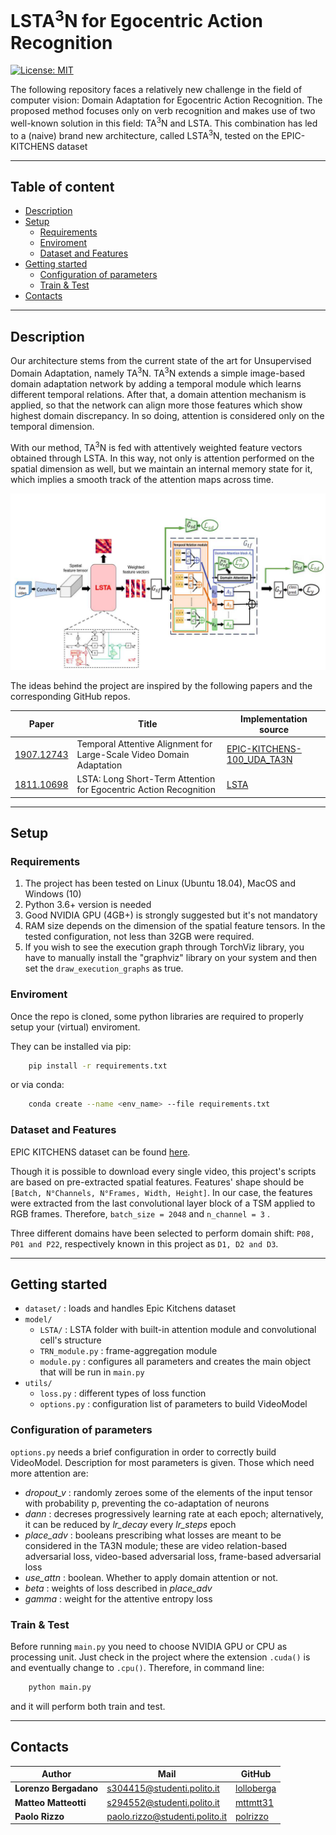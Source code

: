 # LSTA<sup>3</sup>N for Egocentric Action Recognition

[![License: MIT](https://img.shields.io/badge/License-MIT-yellow.svg)](https://opensource.org/licenses/MIT)

The following repository faces a relatively new challenge in the field of computer vision: Domain Adaptation for Egocentric Action Recognition.
The proposed method focuses only on verb recognition and makes use of two well-known solution in this field: TA<sup>3</sup>N and LSTA.
This combination has led to a (naive) brand new architecture, called LSTA<sup>3</sup>N, tested on the EPIC-KITCHENS dataset

--------------------------------------------------------------

## Table of content
- [Description](#description)
- [Setup](#setup)
  - [Requirements](#requirements)
  - [Enviroment](#enviroment)
  - [Dataset and Features](#dataset-and-features)
- [Getting started](#getting-started)
    - [Configuration of parameters](#configuration-of-parameters)
    - [Train & Test](#train--test)
- [Contacts](#contacts)

--------------------------------------------------------------

## Description
Our architecture stems from the current state of the art for Unsupervised Domain Adaptation, namely TA<sup>3</sup>N.
TA<sup>3</sup>N extends a simple image-based domain adaptation network by adding a temporal module which learns different temporal relations. After that, a domain attention mechanism is applied, so that the network can align more those features which show highest domain discrepancy. In so doing, attention is considered only on the temporal dimension.
  
With our method, TA<sup>3</sup>N is fed with attentively weighted feature vectors obtained through LSTA. In this way, not only is attention performed on the spatial dimension as well, but we maintain an internal memory state for it, which implies a smooth track of the attention maps across time.

<p align="center"><img src="model/Architecture.jpg" alt="LSTA3N_Architecture" width="700"/></p>
  
The ideas behind the project are inspired by the following papers and the corresponding GitHub repos.

| Paper | Title | Implementation source |
| ----- | ----- | --------------------- |
| [1907.12743](https://arxiv.org/abs/1907.12743) | Temporal Attentive Alignment for Large-Scale Video Domain Adaptation | [EPIC-KITCHENS-100_UDA_TA3N](https://github.com/jonmun/EPIC-KITCHENS-100_UDA_TA3N) |
| [1811.10698](https://arxiv.org/abs/1811.10698) | LSTA: Long Short-Term Attention for Egocentric Action Recognition | [LSTA](https://github.com/swathikirans/LSTA) |

--------------------------------------------------------------

## Setup

### Requirements
1. The project has been tested on Linux (Ubuntu 18.04), MacOS and Windows (10)
2. Python 3.6+ version is needed
3. Good NVIDIA GPU (4GB+) is strongly suggested but it's not mandatory
4. RAM size depends on the dimension of the spatial feature tensors. In the tested configuration, not less than 32GB were required.
5. If you wish to see the execution graph through TorchViz library, you have to manually install the "graphviz" library on your system and then set the `draw_execution_graphs` as true.

### Enviroment
Once the repo is cloned, some python libraries are required to properly setup your (virtual) enviroment.


They can be installed via pip:
```bash
    pip install -r requirements.txt
```

or via conda:
```bash
    conda create --name <env_name> --file requirements.txt
```

### Dataset and Features
EPIC KITCHENS dataset can be found [here](https://epic-kitchens.github.io/2022). 

Though it is possible to download every single video, this project's scripts are based on pre-extracted spatial features. Features' shape should be `[Batch, N°Channels, N°Frames, Width, Height]`. In our case, the features were extracted from the last convolutional layer block of a TSM applied to RGB frames. Therefore, `batch_size = 2048` and `n_channel = 3` .

Three different domains have been selected to perform domain shift: `P08, P01 and P22`, respectively known in this project as `D1, D2 and D3`.

--------------------------------------------------------------

## Getting started

* `dataset/` : loads and handles Epic Kitchens dataset
* `model/`
    * `LSTA/` : LSTA folder with built-in attention module and convolutional cell's structure
    * `TRN_module.py` : frame-aggregation module
    * `module.py` : configures all parameters and creates the main object that will be run in `main.py`
* `utils/`
    * `loss.py` : different types of loss function
    * `options.py` : configuration list of parameters to build VideoModel

### Configuration of parameters
`options.py` needs a brief configuration in order to correctly build VideoModel. Description for most parameters is given. Those which need more attention are:

* *dropout_v* : randomly zeroes some of the elements of the input tensor with probability p, preventing the co-adaptation of neurons
* *dann* : decreses progressively learning rate at each epoch; alternatively, it can be reduced by *lr_decay* every *lr_steps* epoch
* *place_adv* : booleans prescribing what losses are meant to be considered in the TA3N module; these are video relation-based adversarial loss, video-based adversarial loss, frame-based adversarial loss
* *use_attn* : boolean. Whether to apply domain attention or not.
* *beta* : weights of loss described in *place_adv*
* *gamma* : weight for the attentive entropy loss

### Train & Test
Before running `main.py` you need to choose NVIDIA GPU or CPU as processing unit. Just check in the project where the extension `.cuda()` is and eventually change to `.cpu()`. Therefore, in command line:

```bash
    python main.py
```
and it will perform both train and test.

--------------------------------------------------------------

## Contacts

| Author | Mail | GitHub | 
| ------ | ---- | ------ |
| **Lorenzo Bergadano** | s304415@studenti.polito.it | [lolloberga](https://github.com/lolloberga) |
| **Matteo Matteotti** | s294552@studenti.polito.it | [mttmtt31](https://github.com/mttmtt31) |
| **Paolo Rizzo** | paolo.rizzo@studenti.polito.it | [polrizzo](https://github.com/polrizzo) |


